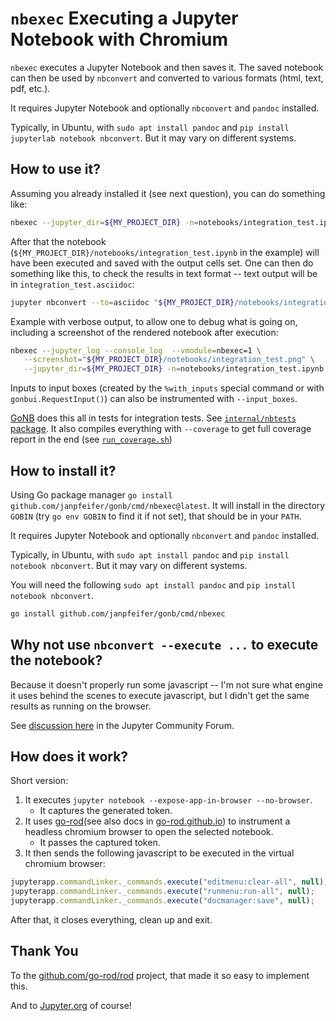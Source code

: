# `nbexec` Executing a Jupyter Notebook with Chromium

`nbexec` executes a Jupyter Notebook and then saves it.
The saved notebook can then be used by `nbconvert` and converted to various formats (html, text, pdf, etc.).

It requires Jupyter Notebook and optionally `nbconvert` and `pandoc` installed.

Typically, in Ubuntu, with `sudo apt install pandoc` and `pip install jupyterlab notebook nbconvert`.
But it may vary on different systems.

## How to use it?

Assuming you already installed it (see next question), you can do something like:

```bash
nbexec --jupyter_dir=${MY_PROJECT_DIR} -n=notebooks/integration_test.ipynb
```

After that the notebook (`${MY_PROJECT_DIR}/notebooks/integration_test.ipynb` in the example) will
have been executed and saved with the output cells set.
One can then do something like this, to check the results in text format -- text output will be
in `integration_test.asciidoc`:

```bash
jupyter nbconvert --to=asciidoc "${MY_PROJECT_DIR}/notebooks/integration_test.ipynb"
```

Example with verbose output, to allow one to debug what is going on, including a screenshot of the
rendered notebook after execution:

```bash
nbexec --jupyter_log --console_log  --vmodule=nbexec=1 \
   --screenshot="${MY_PROJECT_DIR}/notebooks/integration_test.png" \
   --jupyter_dir=${MY_PROJECT_DIR} -n=notebooks/integration_test.ipynb
```

Inputs to input boxes (created by the `%with_inputs` special command or with `gonbui.RequestInput()`)
can also be instrumented with `--input_boxes`.  

[GoNB](https://github.com/janpfeifer/gonb) does this all in tests for integration tests. 
See [`internal/nbtests` package](https://github.com/janpfeifer/gonb).
It also compiles everything with `--coverage` to get full coverage report in the end (see [`run_coverage.sh`](https://github.com/janpfeifer/gonb/blob/main/run_coverage.sh))

## How to install it?

Using Go package manager `go install github.com/janpfeifer/gonb/cmd/nbexec@latest`.
It will install in the directory `GOBIN` (try `go env GOBIN` to find it if not set), that should be in your `PATH`.

It requires Jupyter Notebook and optionally `nbconvert` and `pandoc` installed.

Typically, in Ubuntu, with `sudo apt install pandoc` and `pip install notebook nbconvert`.
But it may vary on different systems.


You will need the following 
`sudo apt install pandoc` and `pip install notebook nbconvert`.

```bash
go install github.com/janpfeifer/gonb/cmd/nbexec
```

## Why not use `nbconvert --execute ...` to execute the notebook?

Because it doesn't properly run some javascript -- I'm not sure what engine it uses
behind the scenes to execute javascript, but I didn't get the same results as
running on the browser. 

See [discussion here](https://discourse.jupyter.org/t/how-does-nbconvert-executes-javacript-can-i-see-the-js-console-output/21700)
in the Jupyter Community Forum.

## How does it work?

Short version:

1. It executes `jupyter notebook --expose-app-in-browser --no-browser`.
   - It captures the generated token.
2. It uses [go-rod](https://github.com/go-rod/rod)(see also docs in [go-rod.github.io](https://go-rod.github.io/#/get-started/README))
   to instrument a headless chromium browser to open the selected notebook.
   - It passes the captured token.
3. It then sends the following javascript to be executed in the virtual chromium browser:

```js
jupyterapp.commandLinker._commands.execute("editmenu:clear-all", null);
jupyterapp.commandLinker._commands.execute("runmenu:run-all", null);
jupyterapp.commandLinker._commands.execute("docmanager:save", null);
```

After that, it closes everything, clean up and exit.

## Thank You

To the [github.com/go-rod/rod](https://github.com/go-rod/rod) project, that made it so easy to implement this.

And to [Jupyter.org](https://jupyter.org/) of course!
